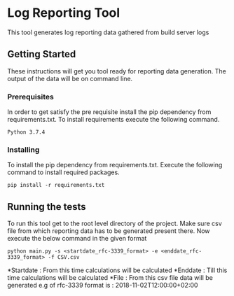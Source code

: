 # Log Reporting Tool

This tool generates log reporting data gathered from build server logs

## Getting Started

These instructions will get you tool ready for reporting data generation. The output of the data will be on command line.

### Prerequisites

In order to get satisfy the pre requisite install the pip dependency from requirements.txt. To install requirements execute the following command.

```
Python 3.7.4
```

### Installing

To install the pip dependency from requirements.txt. Execute the following command to install required packages.

```
pip install -r requirements.txt
```

## Running the tests

To run this tool get to the root level directory of the project. Make sure csv file from which reporting data has to be generated present there. 
Now execute the below command in the given format

```
python main.py -s <startdate_rfc-3339_format> -e <enddate_rfc-3339_format> -f CSV.csv
```
*Startdate : From this time calculations will be calculated
*Enddate : Till this time calculations will be calculated
*File : From this csv file data will be generated
e.g of rfc-3339 format is : 2018-11-02T12:00:00+02:00


